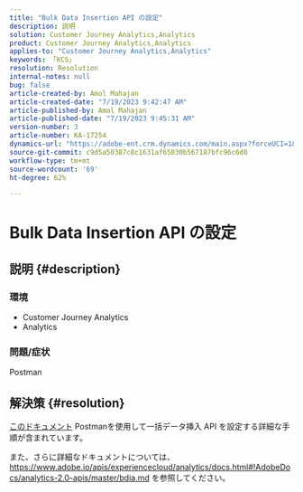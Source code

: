 ```yaml
---
title: "Bulk Data Insertion API の設定"
description: 説明
solution: Customer Journey Analytics,Analytics
product: Customer Journey Analytics,Analytics
applies-to: "Customer Journey Analytics,Analytics"
keywords: 「KCS」
resolution: Resolution
internal-notes: null
bug: false
article-created-by: Amol Mahajan
article-created-date: "7/19/2023 9:42:47 AM"
article-published-by: Amol Mahajan
article-published-date: "7/19/2023 9:45:31 AM"
version-number: 3
article-number: KA-17254
dynamics-url: "https://adobe-ent.crm.dynamics.com/main.aspx?forceUCI=1&pagetype=entityrecord&etn=knowledgearticle&id=5ef9b49b-1826-ee11-9966-6045bd006b4b"
source-git-commit: c9d5a50387c8c1631af65030b567187bfc96c6d0
workflow-type: tm+mt
source-wordcount: '69'
ht-degree: 62%

---
```


# Bulk Data Insertion API の設定

## 説明 {#description}


### <b>環境</b>

- Customer Journey Analytics
- Analytics




### <b>問題/症状</b>

Postman


## 解決策 {#resolution}


[このドキュメント](https://spark.adobe.com/page/0jhQHMs74AtYz/) Postmanを使用して一括データ挿入 API を設定する詳細な手順が含まれています。

また、さらに詳細なドキュメントについては、https://www.adobe.io/apis/experiencecloud/analytics/docs.html#!AdobeDocs/analytics-2.0-apis/master/bdia.md を参照してください。
